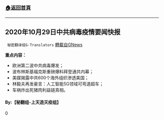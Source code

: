 ###  [:house:返回首頁](https://github.com/ourhimalayas/txt)
---

## 2020年10月29日中共病毒疫情要闻快报
` 秘密翻译组G-Translators` [轉載自GNews](https://gnews.org/zh-hans/501613/)

**重点内容：**

- 欧洲第二波中共病毒爆发；
- 波布林斯基福克斯重磅爆料拜登通共内幕；
- 美媒揭露中共600个海外组织渗透美国；
- 林毅夫再发豪言：人工智能5G领域可弯道超车；
- 车祸炸出死猪肉利益链真相。




#### By:【秘翻组-上天造灭疫组】

0
